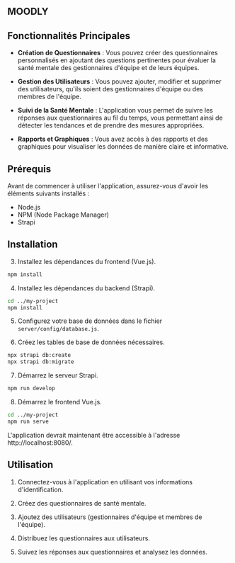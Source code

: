 ## MOODLY

## Fonctionnalités Principales

- **Création de Questionnaires** : Vous pouvez créer des questionnaires personnalisés en ajoutant des questions pertinentes pour évaluer la santé mentale des gestionnaires d'équipe et de leurs équipes.

- **Gestion des Utilisateurs** : Vous pouvez ajouter, modifier et supprimer des utilisateurs, qu'ils soient des gestionnaires d'équipe ou des membres de l'équipe.

- **Suivi de la Santé Mentale** : L'application vous permet de suivre les réponses aux questionnaires au fil du temps, vous permettant ainsi de détecter les tendances et de prendre des mesures appropriées.

- **Rapports et Graphiques** : Vous avez accès à des rapports et des graphiques pour visualiser les données de manière claire et informative.

## Prérequis

Avant de commencer à utiliser l'application, assurez-vous d'avoir les éléments suivants installés :

- Node.js
- NPM (Node Package Manager)
- Strapi


## Installation


3. Installez les dépendances du frontend (Vue.js).

```bash
npm install
```

4. Installez les dépendances du backend (Strapi).

```bash
cd ../my-project
npm install
```

5. Configurez votre base de données dans le fichier `server/config/database.js`.

6. Créez les tables de base de données nécessaires.

```bash
npx strapi db:create
npx strapi db:migrate
```

7. Démarrez le serveur Strapi.

```bash
npm run develop
```

8. Démarrez le frontend Vue.js.

```bash
cd ../my-project
npm run serve
```

L'application devrait maintenant être accessible à l'adresse http://localhost:8080/.

## Utilisation

1. Connectez-vous à l'application en utilisant vos informations d'identification.

2. Créez des questionnaires de santé mentale.

3. Ajoutez des utilisateurs (gestionnaires d'équipe et membres de l'équipe).

4. Distribuez les questionnaires aux utilisateurs.

5. Suivez les réponses aux questionnaires et analysez les données.

